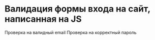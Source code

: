 # Валидация формы входа на сайт, написанная на JS

Проверка на валидный email
Проверка на корректный пароль